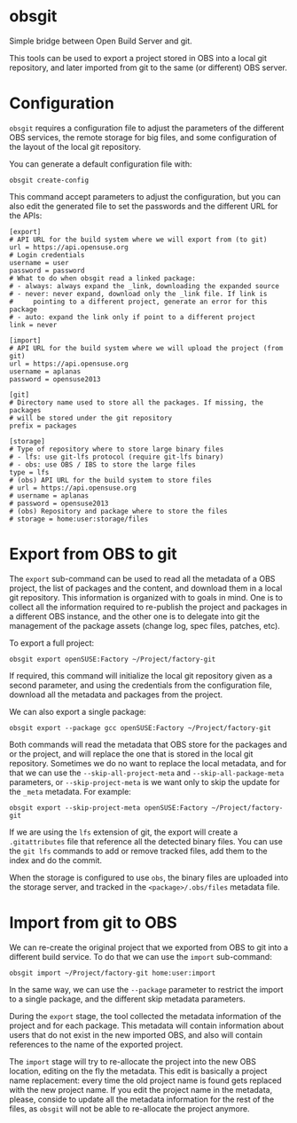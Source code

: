 # obsgit
Simple bridge between Open Build Server and git.

This tools can be used to export a project stored in OBS into a local
git repository, and later imported from git to the same (or different)
OBS server.


# Configuration
`obsgit` requires a configuration file to adjust the parameters of the
different OBS services, the remote storage for big files, and some
configuration of the layout of the local git repository.

You can generate a default configuration file with:

```
obsgit create-config
```

This command accept parameters to adjust the configuration, but you
can also edit the generated file to set the passwords and the
different URL for the APIs:

```
[export]
# API URL for the build system where we will export from (to git)
url = https://api.opensuse.org
# Login credentials
username = user
password = password
# What to do when obsgit read a linked package:
# - always: always expand the _link, downloading the expanded source
# - never: never expand, download only the _link file. If link is
#     pointing to a different project, generate an error for this package
# - auto: expand the link only if point to a different project
link = never

[import]
# API URL for the build system where we will upload the project (from git)
url = https://api.opensuse.org
username = aplanas
password = opensuse2013 

[git]
# Directory name used to store all the packages. If missing, the packages
# will be stored under the git repository
prefix = packages

[storage]
# Type of repository where to store large binary files
# - lfs: use git-lfs protocol (require git-lfs binary)
# - obs: use OBS / IBS to store the large files
type = lfs
# (obs) API URL for the build system to store files
# url = https://api.opensuse.org
# username = aplanas
# password = opensuse2013
# (obs) Repository and package where to store the files
# storage = home:user:storage/files
```


# Export from OBS to git

The `export` sub-command can be used to read all the metadata of a OBS
project, the list of packages and the content, and download them in a
local git repository. This information is organized with to goals in
mind. One is to collect all the information required to re-publish the
project and packages in a different OBS instance, and the other one is
to delegate into git the management of the package assets (change log,
spec files, patches, etc).

To export a full project:

```
obsgit export openSUSE:Factory ~/Project/factory-git
```

If required, this command will initialize the local git repository
given as a second parameter, and using the credentials from the
configuration file, download all the metadata and packages from the
project.

We can also export a single package:

```
obsgit export --package gcc openSUSE:Factory ~/Project/factory-git
```

Both commands will read the metadata that OBS store for the packages
and or the project, and will replace the one that is stored in the
local git repository. Sometimes we do no want to replace the local
metadata, and for that we can use the `--skip-all-project-meta` and
`--skip-all-package-meta` parameters, or `--skip-project-meta` is we
want only to skip the update for the `_meta` metadata. For example:

```
obsgit export --skip-project-meta openSUSE:Factory ~/Project/factory-git
```

If we are using the `lfs` extension of git, the export will create a
`.gitattributes` file that reference all the detected binary
files. You can use the `git lfs` commands to add or remove tracked
files, add them to the index and do the commit.

When the storage is configured to use `obs`, the binary files are
uploaded into the storage server, and tracked in the
`<package>/.obs/files` metadata file.


# Import from git to OBS

We can re-create the original project that we exported from OBS to git
into a different build service. To do that we can use the `import`
sub-command:

```
obsgit import ~/Project/factory-git home:user:import
```

In the same way, we can use the `--package` parameter to restrict the
import to a single package, and the different skip metadata parameters.

During the `export` stage, the tool collected the metadata information
of the project and for each package. This metadata will contain
information about users that do not exist in the new imported OBS, and
also will contain references to the name of the exported project.

The `import` stage will try to re-allocate the project into the new
OBS location, editing on the fly the metadata. This edit is basically
a project name replacement: every time the old project name is found
gets replaced with the new project name. If you edit the project name
in the metadata, please, conside to update all the metadata
information for the rest of the files, as `obsgit` will not be able to
re-allocate the project anymore.
